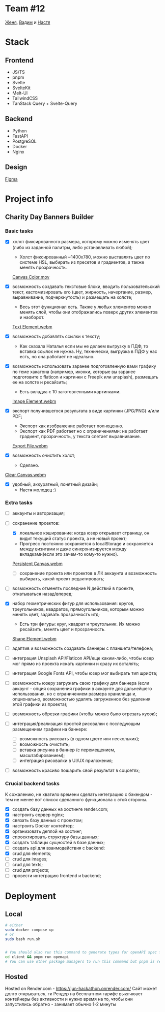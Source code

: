 # Team #12

[Женя](https://t.me/HugeLetters), [Вадим](https://t.me/pnkvnky) и [Настя](https://t.me/palmette)

# Stack

## Frontend

- JS/TS
- pnpm
- Svelte
- SvelteKit
- Melt-UI
- TailwindCSS
- TanStack Query + Svelte-Query

## Backend

- Python
- FastAPI
- PostgreSQL
- Docker
- Nginx

## Design

[Figma](https://www.figma.com/file/14IWGKKD2T9XmvJ7IkBZXK/%D0%94%D0%B6%D1%83%D0%BD-%D1%85%D0%B0%D0%BA%D0%B0%D1%82%D0%BE%D0%BD%3A-%D0%BA%D0%BE%D0%BC%D0%B0%D0%BD%D0%B4%D0%B0-%2312?type=design&node-id=0%3A1&mode=design&t=0GPo1EmlhcDVFA8D-1)

# Project info

## Charity Day Banners Builder

### Basic tasks

- [x] холст фиксированного размера, которому можно изменять цвет (либо из заданной палитры, либо устанавливать любой);
  - Холст фиксированный ~1400х780, можно выставлять цвет по системе HSL, выбирать из пресетов и градиентов, а также менять прозрачность.
    
  [Canvas Color.mov](https://github.com/HugeLetters/jun-hackathon/assets/119697239/406926b7-9006-4820-886e-d52be35829cf)

- [x] возможность создавать текстовые блоки, вводить пользовательский текст, кастомизировать его (цвет, жирность, начертание, размер, выравнивание, подчеркнутость) и размещать на холсте;
  - Весь этот функционал есть. Также у любых элементов можно менять слой, чтобы они отображались поверх других элементов и наоборот.

  [Text Element.webm](https://github.com/HugeLetters/jun-hackathon/assets/119697239/196694d7-ff8e-4619-8b23-f36ac2d96746)

- [x] возможность добавлять ссылки к тексту;
  - Как сказала Наталья если мы не делаем выгрузку в ПДФ, то вставка ссылок не нужна. Ну, технически, выгрузка в ПДФ у нас есть, но она работает не идеально.
- [x] возможность использовать заранее подготовленную вами графику по теме хакатона (например, иконки, которые вы заранее подготовите с flaticon и картинки с Freepik или unsplash), размещать ее на холсте и ресайзить;
  - Есть вкладка с 10 заготовленными картинками.

  [Image Element.webm](https://github.com/HugeLetters/jun-hackathon/assets/119697239/6de42cd1-e6b5-4825-8e5b-ee7ce9c011c6)

- [x] экспорт получившегося результата в виде картинки (JPG/PNG) и/или PDF;
  - Экспорт как изображение работает полноценно.
  - Экспорт как PDF работает но с ограничениями: не работает градиент, прозрачность, у текста слетает выравнивание.

  [Export File.webm](https://github.com/HugeLetters/jun-hackathon/assets/119697239/bbb06346-2ed9-4b1b-80b8-0ed484d0d757)

- [x] возможность очистить холст;
  - Сделано.

[Clear Canvas.webm](https://github.com/HugeLetters/jun-hackathon/assets/119697239/1f35b9fe-214e-4b4c-b7ce-0886b0e80020)

- [x] удобный, аккуратный, понятный дизайн;
  - Настя молодец :)

### Extra tasks

- [ ] аккаунты и авторизация;
- [ ] сохранение проектов:
  - [x] локальное кэширование: когда юзер открывает страницу, он видит текущий статус проекта, а не новый проект;
  - Прогресс постоянно сохраняется в localStorage и сохраняется между визитами и даже синхронизируется между вкладками(если это зачем-то кому-то нужно).
  
  [Persistent Canvas.webm](https://github.com/HugeLetters/jun-hackathon/assets/119697239/bc113961-428d-4403-9a0a-2c282fccf475)

  - [ ] сохранение проекта или проектов в ЛК аккаунта и возможность выбирать, какой проект редактировать;
- [ ] возможность отменять последние N действий в проекте, откатываться назад/вперед;
- [x] набор геометрических фигур для использования: кругов, треугольников, квадратов, прямоугольников, которым можно менять цвет, задавать прозрачность итд;
  - Есть три фигуры: круг, квадрат и треугольник. Их можно ресайзить, менять цвет и прозрачность.

  [Shape Element.webm](https://github.com/HugeLetters/jun-hackathon/assets/119697239/a16a95b7-0746-4493-a34e-553c1b92c4dd)

- [ ] адаптив и возможность создавать баннеры с планшета/телефона;
- [ ] интеграция Unsplash API/Flaticon API/еще каким-либо, чтобы юзер мог прямо из проекта искать картинки и сразу их всталять;
- [ ] интеграция Google Fonts API, чтобы юзер мог выбирать тип шрифта;
- [ ] возможность юзеру загружать свою графику для баннера (если аккаунт - опция сохранения графики в аккаунте для дальнейшего использования, но с ограничением размера хранилища и, опционально, возможностью удалять загруженное без удаления этой графики из проекта);
- [ ] возможность обрезки графики (чтобы можно было отрезать кусок);
- [ ] интеграция/реализация простой рисовалки с последующим размещением графики на баннере:
  - [ ] возможность рисовать (в одном цвете или нескольких);
  - [ ] возможность очистить;
  - [ ] вставка рисунка в баннер (с перемещением, масштабированием);
  - [ ] интеграция рисовалки в UI/UX приложения;
- [ ] возможность красиво пошарить свой результат в соцсетях;


### Crucial backend tasks
К сожалению, не хватило времени сделать интеграцию с бэкендом - тем не менее вот список сделанного функционала с этой стороны.

- [x] создать базу данных на хостинге render.com;
- [x] настроить сервер nginx;
- [x] связать базу данных с проектом;
- [x] настроить Docker контейтер;
- [x] организовать деплой на хостинг;
- [x] спроектировать структуру базы данных;
- [x] создать таблицы сущностей в базе данных;
- [ ] создать api для взаимодействия с backend:
 - [x] crud для elements;
 - [ ] crud для images;
 - [ ] crud для texts;
 - [ ] crud для projects;
- [ ] провести интеграцию frontend и backend;

# Deployment

## Local

```bash
# either
sudo docker compose up
# or
sudo bash run.sh


# You should also run this command to generate types for openAPI spec for the client.
cd client && pnpm run openapi
# You can use other package managers to run this command but pnpm is recommended
```

## Hosted

Hosted on Render.com - https://jun-hackathon.onrender.com/
Сайт может долго открываться, тк Рендер на бесплатном тарифе выклчюает контейнеры без активности и нужно время на то, чтобы они запустились обратно - занимает обычно 1-2 минуты
